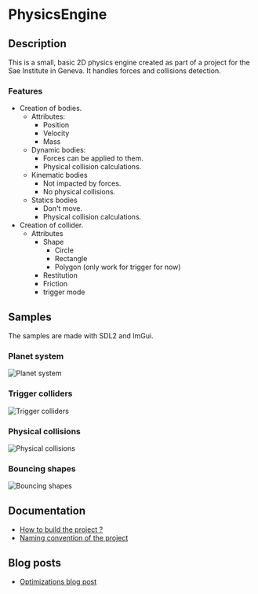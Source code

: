 # PhysicsEngine


## Description

This is a small, basic 2D physics engine created as part of a project for the Sae Institute in Geneva.
It handles forces and collisions detection.

### Features

- Creation of bodies. 
    - Attributes:
        - Position
        - Velocity
        - Mass
    - Dynamic bodies:
        - Forces can be applied to them.
        - Physical collision calculations.
    - Kinematic bodies
         - Not impacted by forces.
         - No physical collisions.
    - Statics bodies
         - Don't move.
         - Physical collision calculations.
- Creation of collider.
    - Attributes
        - Shape
            - Circle
            - Rectangle
            - Polygon (only work for trigger for now)
        - Restitution
        - Friction
        - trigger mode

## Samples

The samples are made with SDL2 and ImGui.

### Planet system
![Planet system](gifs/PlanetSystemSample.gif)

### Trigger colliders
![Trigger colliders](gifs/TriggerColliderSample.gif)

### Physical collisions
![Physical collisions](gifs/CollisionSample.gif)

### Bouncing shapes
![Bouncing shapes](gifs/CollisionWithGroundSample.gif)

## Documentation
- [How to build the project ?](documentation/Build.md)
- [Naming convention of the project](documentation/NamingConvention.md)

## Blog posts
- [Optimizations blog post](https://chocolive24.github.io/#)
